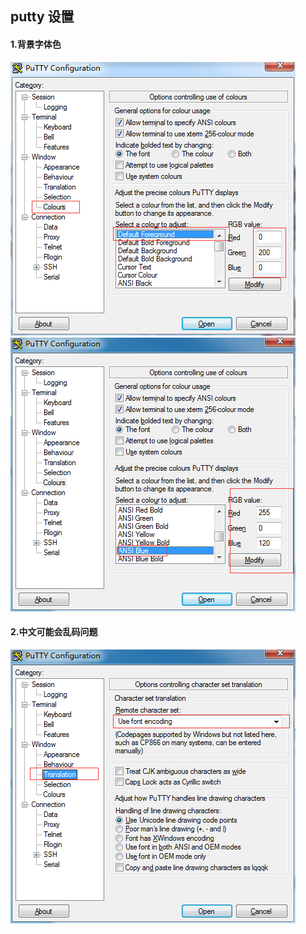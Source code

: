 ## putty 设置

#### 1.背景字体色
<img src="putty-1.png">
<img src="putty-2.png">

#### 2.中文可能会乱码问题
<img src="putty-3.png">